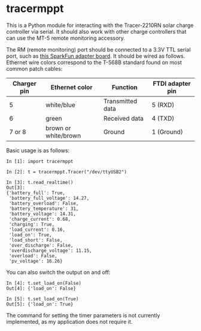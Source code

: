 tracermppt
==========

This is a Python module for interacting with the Tracer-2210RN solar charge
controller via serial.  It should also work with other charge controllers that
can use the MT-5 remote monitoring accessory.

The RM (remote monitoring) port should be connected to a 3.3V TTL serial port,
such as [this SparkFun adapter board](https://www.sparkfun.com/products/9873).
It should be wired as follows.  Ethernet wire colors correspond to the T-568B
standard found on most common patch cables:

| Charger pin | Ethernet color       | Function         | FTDI adapter pin |
| ----------- | -------------------- | ---------------- | ---------------- |
| 5           | white/blue           | Transmitted data | 5 (RXD)          |
| 6           | green                | Received data    | 4 (TXD)          |
| 7 or 8      | brown or white/brown | Ground           | 1 (Ground)       |

Basic usage is as follows:

```
In [1]: import tracermppt

In [2]: t = tracermppt.Tracer("/dev/ttyUSB2")

In [3]: t.read_realtime()
Out[3]: 
{'battery_full': True,
 'battery_full_voltage': 14.27,
 'battery_overload': False,
 'battery_temperature': 31,
 'battery_voltage': 14.31,
 'charge_current': 0.68,
 'charging': True,
 'load_current': 0.16,
 'load_on': True,
 'load_short': False,
 'over_discharge': False,
 'overdischarge_voltage': 11.15,
 'overload': False,
 'pv_voltage': 16.26}
```

You can also switch the output on and off:

```
In [4]: t.set_load_on(False)
Out[4]: {'load_on': False}

In [5]: t.set_load_on(True)
Out[5]: {'load_on': True}
```

The command for setting the timer parameters is not currently implemented, as
my application does not require it.



